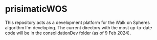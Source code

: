 # prisimaticWOS
This repository acts as a development platform for the Walk on Spheres algorithm I'm developing. The current directory with the most up-to-date code will be in the consolidationDev folder (as of 9 Feb 2024).
